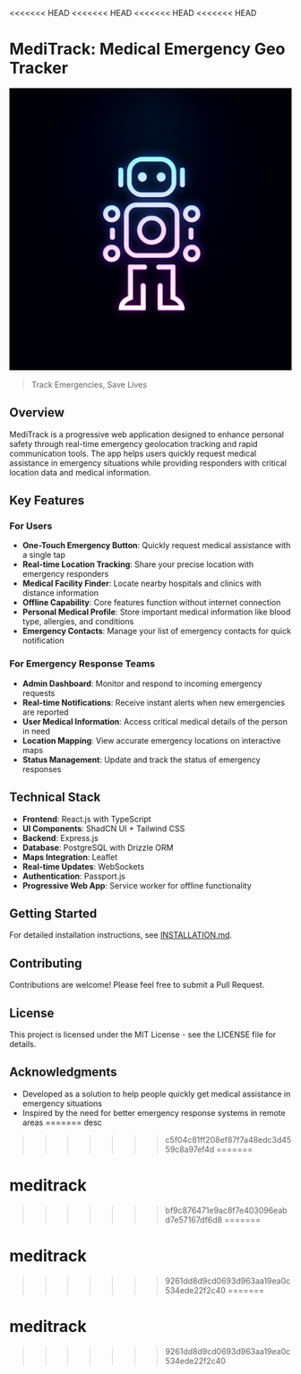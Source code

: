 <<<<<<< HEAD
<<<<<<< HEAD
<<<<<<< HEAD
<<<<<<< HEAD
# MediTrack: Medical Emergency Geo Tracker

![MediTrack Logo](./generated-icon.png)

> Track Emergencies, Save Lives

## Overview

MediTrack is a progressive web application designed to enhance personal safety through real-time emergency geolocation tracking and rapid communication tools. The app helps users quickly request medical assistance in emergency situations while providing responders with critical location data and medical information.

## Key Features

### For Users
- **One-Touch Emergency Button**: Quickly request medical assistance with a single tap
- **Real-time Location Tracking**: Share your precise location with emergency responders
- **Medical Facility Finder**: Locate nearby hospitals and clinics with distance information
- **Offline Capability**: Core features function without internet connection
- **Personal Medical Profile**: Store important medical information like blood type, allergies, and conditions
- **Emergency Contacts**: Manage your list of emergency contacts for quick notification

### For Emergency Response Teams
- **Admin Dashboard**: Monitor and respond to incoming emergency requests
- **Real-time Notifications**: Receive instant alerts when new emergencies are reported
- **User Medical Information**: Access critical medical details of the person in need
- **Location Mapping**: View accurate emergency locations on interactive maps
- **Status Management**: Update and track the status of emergency responses

## Technical Stack

- **Frontend**: React.js with TypeScript
- **UI Components**: ShadCN UI + Tailwind CSS
- **Backend**: Express.js
- **Database**: PostgreSQL with Drizzle ORM
- **Maps Integration**: Leaflet
- **Real-time Updates**: WebSockets
- **Authentication**: Passport.js
- **Progressive Web App**: Service worker for offline functionality

## Getting Started

For detailed installation instructions, see [INSTALLATION.md](./INSTALLATION.md).

## Contributing

Contributions are welcome! Please feel free to submit a Pull Request.

## License

This project is licensed under the MIT License - see the LICENSE file for details.

## Acknowledgments

- Developed as a solution to help people quickly get medical assistance in emergency situations
- Inspired by the need for better emergency response systems in remote areas
=======
desc
>>>>>>> c5f04c81ff208ef87f7a48edc3d4559c8a97ef4d
=======
# meditrack
>>>>>>> bf9c876471e9ac8f7e403096eabd7e57167df6d8
=======
# meditrack
>>>>>>> 9261dd8d9cd0693d963aa19ea0c534ede22f2c40
=======
# meditrack
>>>>>>> 9261dd8d9cd0693d963aa19ea0c534ede22f2c40
